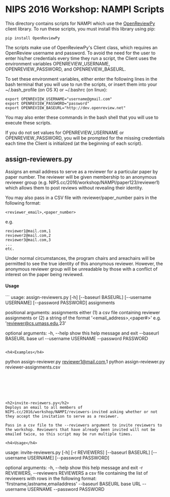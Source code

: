 <h1>NIPS 2016 Workshop: NAMPI Scripts</h1>

This directory contains scripts for NAMPI which use the [OpenReviewPy](https://github.com/iesl/OpenReviewPy) client library. To run these scripts, you must install this library using pip:
```
pip install OpenReviewPy
```
The scripts make use of OpenReviewPy's Client class, which requires an OpenReview username and password. To avoid the need for the user to enter his/her credentials every time they run a script, the Client uses the environment variables OPENREVIEW_USERNAME, OPENREVIEW_PASSWORD, and OPENREVIEW_BASEURL. 

To set these environment variables, either enter the following lines in the bash terminal that you will use to run the scripts, or insert them into your ~/.bash_profile (on OS X) or ~/.bashrc (on linux):
```
export OPENREVIEW_USERNAME="username@gmail.com"
export OPENREVIEW_PASSWORD="password"
export OPENREVIEW_BASEURL="http://dev.openreview.net"
```
You may also enter these commands in the bash shell that you will use to execute these scripts.

If you do not set values for OPENREVIEW_USERNAME or OPENREVIEW_PASSWORD, you will be prompted for the missing credentials each time the Client is initialized (at the beginning of each script).





<h2>assign-reviewers.py</h2>
Assigns an email address to serve as a reviewer for a particular paper by paper number. The reviewer will be given membership to an anonymous reviewer group (e.g. NIPS.cc/2016/workshop/NAMPI/paper123/reviewer1) which allows them to post reviews without revealing their identity.

You may also pass in a CSV file with reviewer/paper_number pairs in the following format:

```
<reviewer_email>,<paper_number>
```
e.g.
```
reviewer1@mail.com,1
reviewer2@mail.com,2
reviewer3@mail.com,3
...
etc.
```
Under normal circumstances, the program chairs and areachairs will be permitted to see the true identity of this anonymous reviewer. However, the anonymous reviewer group will be unreadable by those with a conflict of interest on the paper being reviewed. 

<h4>Usage</h4>
```
usage: assign-reviewers.py [-h] [--baseurl BASEURL] [--username USERNAME]
                           [--password PASSWORD]
                           assignments

positional arguments:
  assignments          either (1) a csv file containing reviewer assignments
                       or (2) a string of the format
                       '<email_address>,<paper#>' e.g.
                       'reviewer@cs.umass.edu,23'

optional arguments:
  -h, --help           show this help message and exit
  --baseurl BASEURL    base url
  --username USERNAME
  --password PASSWORD
```

<h4>Examples</h4>
```
python assign-reviewer.py reviewer1@mail.com,1
python assign-reviewer.py reviewer-assignments.csv
```






<h2>invite-reviewers.py</h2>
Deploys an email to all members of NIPS.cc/2016/workshop/NAMPI/reviewers-invited asking whether or not they accept the invitation to serve as a reviewer.

Pass in a csv file to the --reviewers argument to invite reviewers to the workshop. Reviewers that have already been invited will not be emailed twice, so this script may be run multiple times.

<h4>Usage</h4>
```
usage: invite-reviewers.py [-h] [-r REVIEWERS] [--baseurl BASEURL]
                           [--username USERNAME] [--password PASSWORD]

optional arguments:
  -h, --help            show this help message and exit
  -r REVIEWERS, --reviewers REVIEWERS
                        a csv file containing the list of reviewers with rows
                        in the following format:
                        'firstname,lastname,emailaddress'
  --baseurl BASEURL     base URL
  --username USERNAME
  --password PASSWORD
```









